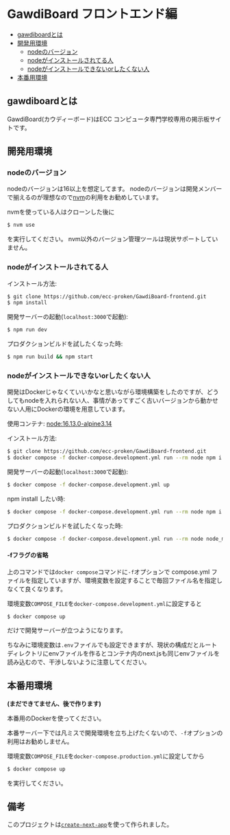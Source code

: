 # GawdiBoard フロントエンド編
- [gawdiboardとは](#gawdiboardとは)
- [開発用環境](#開発用環境)
  - [nodeのバージョン](#nodeのバージョン)
  - [nodeがインストールされてる人](#nodeがインストールされてる人)
  - [nodeがインストールできないorしたくない人](#nodeがインストールできないorしたくない人)
- [本番用環境](#本番用環境)

## gawdiboardとは
GawdiBoard(カウディーボード)はECC コンピュータ専門学校専用の掲示板サイトです。

## 開発用環境
### nodeのバージョン
nodeのバージョンは16以上を想定してます。
nodeのバージョンは開発メンバーで揃えるのが理想なので[nvm](https://github.com/nvm-sh/nvm)の利用をお勧めしています。

nvmを使っている人はクローンした後に
```bash
$ nvm use
```
を実行してください。
nvm以外のバージョン管理ツールは現状サポートしていません。

### nodeがインストールされてる人
インストール方法:
```bash
$ git clone https://github.com/ecc-proken/GawdiBoard-frontend.git
$ npm install
```

開発サーバーの起動(`localhost:3000`で起動):
```bash
$ npm run dev
```

プロダクションビルドを試したくなった時:
```bash
$ npm run build && npm start
```

### nodeがインストールできないorしたくない人
開発はDockerじゃなくていいかなと思いながら環境構築をしたのですが、どうしてもnodeを入れられない人、事情があってすごく古いバージョンから動かせない人用にDockerの環境を用意しています。

使用コンテナ: [node:16.13.0-alpine3.14](https://hub.docker.com/layers/node/library/node/16.13.0-alpine3.14/images/sha256-becdf5729afc47ce2c14015f63cd04086998a79c3a1f5107a60bd5342367365d?context=explore)

インストール方法:
```bash
$ git clone https://github.com/ecc-proken/GawdiBoard-frontend.git
$ docker compose -f docker-compose.development.yml run --rm node npm i
```

開発サーバーの起動(`localhost:3000`で起動):
```bash
$ docker compose -f docker-compose.development.yml up
```

npm install したい時:
```bash
$ docker compose -f docker-compose.development.yml run --rm node npm i
```

プロダクションビルドを試したくなった時:
```bash
$ docker compose -f docker-compose.development.yml run --rm node node_modules/.bin/next build && node_modules/.bin/next start
```

#### -fフラグの省略
上のコマンドでは`docker compose`コマンドに`-f`オプションで compose.yml ファイルを指定していますが、環境変数を設定することで毎回ファイル名を指定しなくて良くなります。

環境変数`COMPOSE_FILE`を`docker-compose.development.yml`に設定すると
```
$ docker compose up
```
だけで開発サーバーが立つようになります。

ちなみに環境変数は`.env`ファイルでも設定できますが、現状の構成だとルートディレクトリにenvファイルを作るとコンテナ内のnext.jsも同じenvファイルを読み込むので、干渉しないように注意してください。

## 本番用環境
**(まだできてません、後で作ります)**

本番用のDockerを使ってください。

本番サーバー下では凡ミスで開発環境を立ち上げたくないので、`-f`オプションの利用はお勧めしません。

環境変数`COMPOSE_FILE`を`docker-compose.production.yml`に設定してから
```bash
$ docker compose up
```
を実行してください。

## 備考
このプロジェクトは[`create-next-app`](https://github.com/vercel/next.js/tree/canary/packages/create-next-app)を使って作られました。

